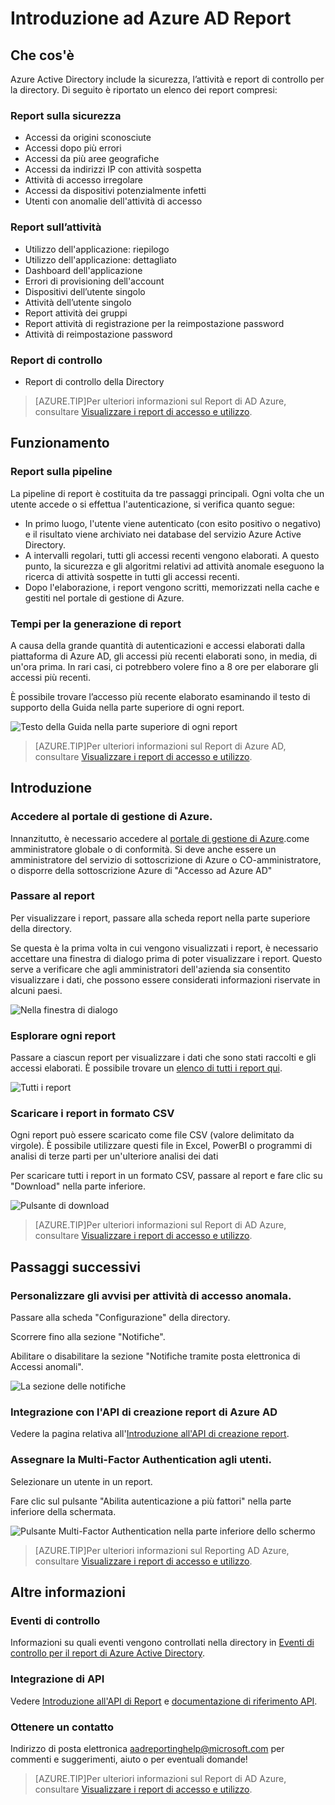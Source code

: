<properties
   pageTitle="Report AD Azure: Guida introduttiva"
   description="Report AD Azure: Guida introduttiva"
   services="active-directory"
   documentationCenter=""
   authors="curtand"
   manager="mbaldwin"
   editor=""/>

<tags
   ms.service="active-directory"
   ms.devlang="na"
   ms.topic="article"
   ms.tgt_pltfrm="na"
   ms.workload="identity"
   ms.date="06/30/2015"
   ms.author="curtand;kenhoff"/>

# Introduzione ad Azure AD Report

## Che cos'è

Azure Active Directory include la sicurezza, l’attività e report di controllo per la directory. Di seguito è riportato un elenco dei report compresi:

### Report sulla sicurezza

- Accessi da origini sconosciute
- Accessi dopo più errori
- Accessi da più aree geografiche
- Accessi da indirizzi IP con attività sospetta
- Attività di accesso irregolare
- Accessi da dispositivi potenzialmente infetti
- Utenti con anomalie dell'attività di accesso

### Report sull’attività

- Utilizzo dell'applicazione: riepilogo
- Utilizzo dell'applicazione: dettagliato
- Dashboard dell'applicazione
- Errori di provisioning dell'account
- Dispositivi dell’utente singolo
- Attività dell’utente singolo
- Report attività dei gruppi
- Report attività di registrazione per la reimpostazione password
- Attività di reimpostazione password

### Report di controllo

- Report di controllo della Directory

> [AZURE.TIP]Per ulteriori informazioni sul Report di AD Azure, consultare [Visualizzare i report di accesso e utilizzo](active-directory-view-access-usage-reports.md).



## Funzionamento


### Report sulla pipeline

La pipeline di report è costituita da tre passaggi principali. Ogni volta che un utente accede o si effettua l'autenticazione, si verifica quanto segue:

- In primo luogo, l'utente viene autenticato (con esito positivo o negativo) e il risultato viene archiviato nei database del servizio Azure Active Directory.
- A intervalli regolari, tutti gli accessi recenti vengono elaborati. A questo punto, la sicurezza e gli algoritmi relativi ad attività anomale eseguono la ricerca di attività sospette in tutti gli accessi recenti.
- Dopo l'elaborazione, i report vengono scritti, memorizzati nella cache e gestiti nel portale di gestione di Azure.

### Tempi per la generazione di report

A causa della grande quantità di autenticazioni e accessi elaborati dalla piattaforma di Azure AD, gli accessi più recenti elaborati sono, in media, di un'ora prima. In rari casi, ci potrebbero volere fino a 8 ore per elaborare gli accessi più recenti.

È possibile trovare l’accesso più recente elaborato esaminando il testo di supporto della Guida nella parte superiore di ogni report.

![Testo della Guida nella parte superiore di ogni report](./media/active-directory-reporting-getting-started/reportingWatermark.PNG)

> [AZURE.TIP]Per ulteriori informazioni sul Report di Azure AD, consultare [Visualizzare i report di accesso e utilizzo](active-directory-view-access-usage-reports.md).



## Introduzione


### Accedere al portale di gestione di Azure.

Innanzitutto, è necessario accedere al [portale di gestione di Azure](https://manage.windowsazure.com).come amministratore globale o di conformità. Si deve anche essere un amministratore del servizio di sottoscrizione di Azure o CO-amministratore, o disporre della sottoscrizione Azure di "Accesso ad Azure AD"

### Passare al report

Per visualizzare i report, passare alla scheda report nella parte superiore della directory.

Se questa è la prima volta in cui vengono visualizzati i report, è necessario accettare una finestra di dialogo prima di poter visualizzare i report. Questo serve a verificare che agli amministratori dell'azienda sia consentito visualizzare i dati, che possono essere considerati informazioni riservate in alcuni paesi.

![Nella finestra di dialogo](./media/active-directory-reporting-getting-started/dialogBox.png)

### Esplorare ogni report

Passare a ciascun report per visualizzare i dati che sono stati raccolti e gli accessi elaborati. È possibile trovare un [elenco di tutti i report qui](active-directory-reporting-what-it-is.md).

![Tutti i report](./media/active-directory-reporting-getting-started/reportsMain.png)

### Scaricare i report in formato CSV

Ogni report può essere scaricato come file CSV (valore delimitato da virgole). È possibile utilizzare questi file in Excel, PowerBI o programmi di analisi di terze parti per un'ulteriore analisi dei dati

Per scaricare tutti i report in un formato CSV, passare al report e fare clic su "Download" nella parte inferiore.

![Pulsante di download](./media/active-directory-reporting-getting-started/downloadButton.png)

> [AZURE.TIP]Per ulteriori informazioni sul Report di AD Azure, consultare [Visualizzare i report di accesso e utilizzo](active-directory-view-access-usage-reports.md).





## Passaggi successivi

### Personalizzare gli avvisi per attività di accesso anomala.

Passare alla scheda "Configurazione" della directory.

Scorrere fino alla sezione "Notifiche".

Abilitare o disabilitare la sezione "Notifiche tramite posta elettronica di Accessi anomali".

![La sezione delle notifiche](./media/active-directory-reporting-getting-started/notificationsSection.png)

### Integrazione con l'API di creazione report di Azure AD

Vedere la pagina relativa all'[Introduzione all'API di creazione report](active-directory-reporting-api-getting-started.md).

### Assegnare la Multi-Factor Authentication agli utenti.

Selezionare un utente in un report.

Fare clic sul pulsante "Abilita autenticazione a più fattori" nella parte inferiore della schermata.

![Pulsante Multi-Factor Authentication nella parte inferiore dello schermo](./media/active-directory-reporting-getting-started/mfaButton.png)

> [AZURE.TIP]Per ulteriori informazioni sul Reporting AD Azure, consultare [Visualizzare i report di accesso e utilizzo](active-directory-view-access-usage-reports.md).




## Altre informazioni


### Eventi di controllo

Informazioni su quali eventi vengono controllati nella directory in [Eventi di controllo per il report di Azure Active Directory](active-directory-reporting-audit-events.md).

### Integrazione di API

Vedere [Introduzione all'API di Report](active-directory-reporting-api-getting-started.md) e [documentazione di riferimento API](https://msdn.microsoft.com/library/azure/mt126081.aspx).

### Ottenere un contatto

Indirizzo di posta elettronica [aadreportinghelp@microsoft.com](mailto:aadreportinghelp@microsoft.com) per commenti e suggerimenti, aiuto o per eventuali domande!

> [AZURE.TIP]Per ulteriori informazioni sul Report di AD Azure, consultare [Visualizzare i report di accesso e utilizzo](active-directory-view-access-usage-reports.md).

<!---HONumber=July15_HO4-->